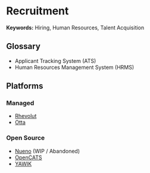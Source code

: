 # Recruitment

<!--
https://github.com/Creditas/challenge

https://github.com/Yashdew/Assessor
https://github.com/frappe/hrms
https://github.com/adevait/hrm

https://join.com
https://homerun.co
-->

**Keywords:** Hiring, Human Resources, Talent Acquisition

## Glossary

- Applicant Tracking System (ATS)
- Human Resources Management System (HRMS)

## Platforms

### Managed

- [Rhevolut](https://rhevolut.com)
- [Otta](https://otta.com)

<!--
https://quickin.io
https://manatal.com
https://resumematcher.fyi
https://rooster.org
https://trybento.co
https://runsyncro.com
https://hirenimble.com
https://briohr.com
https://pave.com
https://lever.co
https://dealls.com
https://workable.com
https://recruitee.com
https://usebraintrust.com
https://betterteam.com
https://splendup.co
https://mindsight.com.br
https://paraform.com

https://join.team
https://join.team/liveblocks
https://ashbyhq.com
-->

<!--
- Greenhouse
- Workable
- Breezy
- Bamboo HR
- Hire by Google
-->

### Open Source

- [Nueno](https://github.com/nueno-co/nueno) (WIP / Abandoned)
- [OpenCATS](https://github.com/opencats/OpenCATS)
- [YAWIK](https://github.com/cross-solution/YAWIK)

<!--
https://github.com/frappe/hrms
https://github.com/srbhr/Resume-Matcher
-->

